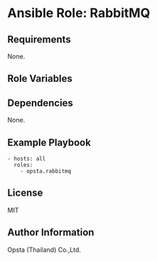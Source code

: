 # Ansible Role: RabbitMQ



## Requirements

None.

## Role Variables



## Dependencies

None.

## Example Playbook

    - hosts: all
      roles:
        - opsta.rabbitmq


## License

MIT

## Author Information

Opsta (Thailand) Co.,Ltd.
